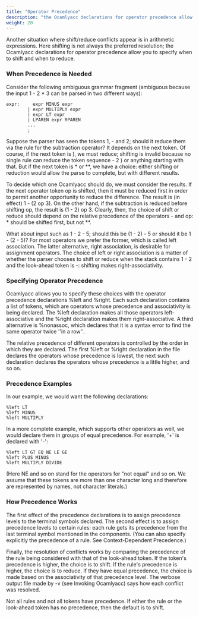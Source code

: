 ```yaml
---
title: "Operator Precedence"
description: "the Ocamlyacc declarations for operator precedence allow you to specify when to shift and when to reduce."
weight: 20
---
```



Another situation where shift/reduce conflicts appear is in arithmetic expressions.
Here shifting is not always the preferred resolution;
the Ocamlyacc declarations for operator precedence allow you to specify when to shift and when to reduce.

### When Precedence is Needed

Consider the following ambiguous grammar fragment (ambiguous because the input 1 - 2 * 3 can be parsed in two different ways):

```
expr:     expr MINUS expr
        | expr MULTIPLY expr
        | expr LT expr
        | LPAREN expr RPAREN
        ...
        ;
```

Suppose the parser has seen the tokens 1, - and 2; should it reduce them via the rule for the subtraction operator? It depends on the next token. Of course, if the next token is ), we must reduce; shifting is invalid because no single rule can reduce the token sequence - 2 ) or anything starting with that. But if the next token is * or **, we have a choice: either shifting or reduction would allow the parse to complete, but with different results.


To decide which one Ocamlyacc should do, we must consider the results. If the next operator token op is shifted, then it must be reduced first in order to permit another opportunity to reduce the difference. The result is (in effect) 1 - (2 op 3). On the other hand, if the subtraction is reduced before shifting op, the result is (1 - 2) op 3. Clearly, then, the choice of shift or reduce should depend on the relative precedence of the operators - and op: * should be shifted first, but not **.


What about input such as 1 - 2 - 5; should this be (1 - 2) - 5 or should it be 1 - (2 - 5)? For most operators we prefer the former, which is called left association. The latter alternative, right association, is desirable for assignment operators. The choice of left or right association is a matter of whether the parser chooses to shift or reduce when the stack contains 1 - 2 and the look-ahead token is -: shifting makes right-associativity.

### Specifying Operator Precedence

Ocamlyacc allows you to specify these choices with the operator precedence declarations %left and %right. Each such declaration contains a list of tokens, which are operators whose precedence and associativity is being declared. The %left declaration makes all those operators left-associative and the %right declaration makes them right-associative. A third alternative is %nonassoc, which declares that it is a syntax error to find the same operator twice ''in a row''.


The relative precedence of different operators is controlled by the order in which they are declared. The first %left or %right declaration in the file declares the operators whose precedence is lowest, the next such declaration declares the operators whose precedence is a little higher, and so on.

### Precedence Examples

In our example, we would want the following declarations:

```
%left LT
%left MINUS
%left MULTIPLY
```

In a more complete example, which supports other operators as well, we would declare them in groups of equal precedence. For example, '+' is declared with '-':


```
%left LT GT EQ NE LE GE
%left PLUS MINUS
%left MULTIPLY DIVIDE
```

(Here NE and so on stand for the operators for "not equal" and so on. We assume that these tokens are more than one character long and therefore are represented by names, not character literals.)

### How Precedence Works

The first effect of the precedence declarations is to assign precedence levels to the terminal symbols declared. The second effect is to assign precedence levels to certain rules: each rule gets its precedence from the last terminal symbol mentioned in the components. (You can also specify explicitly the precedence of a rule. See Context-Dependent Precedence.)


Finally, the resolution of conflicts works by comparing the precedence of the rule being considered with that of the look-ahead token. If the token's precedence is higher, the choice is to shift. If the rule's precedence is higher, the choice is to reduce. If they have equal precedence, the choice is made based on the associativity of that precedence level. The verbose output file made by -v (see Invoking Ocamlyacc) says how each conflict was resolved.


Not all rules and not all tokens have precedence. If either the rule or the look-ahead token has no precedence, then the default is to shift.
